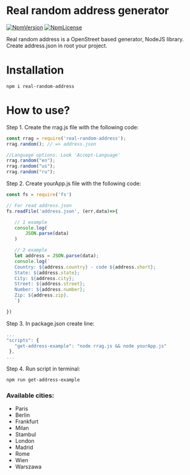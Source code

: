 # Real random address generator
[![NpmVersion](https://img.shields.io/badge/npm-1.0.4-brightgreen.svg?longCache=true&style=flat-square)](https://www.npmjs.com/package/real-random-address)  [![NpmLicense](https://img.shields.io/npm/l/express.svg?style=flat-square)](https://www.npmjs.com/package/real-random-address)

Real random address is a OpenStreet based generator, NodeJS library. 
Create address.json in root your project.
# Installation
 ```
npm i real-random-address
```
# How to use?
Step 1. Create the rrag.js file with the following code:
 ```js
const rrag = require('real-random-address');
rrag.random(); // => address.json 

//Language options. Look 'Accept-Language'
rrag.random("en");
rrag.random("us");
rrag.random("ru");
```
Step 2. Create yourApp.js file with the following code:
 ```js
const fs = require('fs')

// For read address.json
fs.readFile('address.json', (err,data)=>{

    // 1 example
    console.log(
        JSON.parse(data)
    )

    // 2 example
    let address = JSON.parse(data);
    console.log(`
    Country: ${address.country} - code ${address.short};
    State: ${address.state};
    City: ${address.city};
    Street: ${address.street};
    Number: ${address.number};
    Zip: ${address.zip}.
    `)

})
```
Step 3. In package.json create line:
 ```js
 ...
 "scripts": {
    "get-address-example": "node rrag.js && node yourApp.js"
  },
...
```
Step 4. Run script in terminal:
 ```sh
 npm run get-address-example
```
### Available cities:
  - Paris
  - Berlin
  - Frankfurt
  - Milan
  - Stambul
  - London
  - Madrid
  - Rome
  - Wien
  - Warszawa
